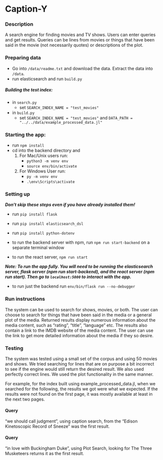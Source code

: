 # Caption-Y

### Description
A search engine for finding movies and TV shows. Users can enter queries and get results. Queries can be lines from movies or things that have been said in the movie (not necessarily quotes) or descriptions of the plot. 

### Preparing data
- Go into ```/data/readme.txt``` and download the data. Extract the data into ```/data```.
- run elasticsearch and run ```build.py```

##### Building the test index:
- in ```search.py``` 
    - set ```SEARCH_INDEX_NAME = "test_movies" ```
- in ```build.py```
    - set ```SEARCH_INDEX_NAME = "test_movies"``` and ```DATA_PATH = "../../data/example_processed_data.jl"```

### Starting the app:
- run ```npm install```
- cd into the backend directory and
  1.  For Mac/Unix users run:
        - ```python3 -m venv env```
        - ```source env/bin/activate```
  2. For Windows User run:
        - ```py -m venv env```
        - ```.\env\Scripts\activate```

### Setting up
***Don't skip these steps even if you have already installed them!***
- run ```pip install flask```
- run ```pip install elasticsearch_dsl```
- run ```pip install python-dotenv```

- to run the backend server with npm, run ```npm run start-backend``` on a separate terminal window
- to run the react server, ```npm run start```  

***Note: To run the app fully. You will need to be running the elasticsearch server, flask server (npm run start-backend), and the react server (npm run start). Then go to ```localhost:5000``` to interact with the app.***

- to run just the backend run ```env/bin/flask run --no-debugger```

### Run instructions

The system can be used to search for shows, movies, or both. The user can choose to search for things that have been said in the media or a general plot of the media. Returned results display 
numerous information about the media content, such as “rating”, “title”, “language” etc. The results also contain a link to the IMDB website of the media content. The user can use the link to get more detailed information about the media if they so desire. 


### Testing

The system was tested using a small set of the corpus and using 50 movies and shows. We tried searching for lines that are on purpose a bit incorrect to see if the engine would still return the desired result. We also used perfectly correct lines. We used the plot functionality in the same manner. 

For example, for the index built using example_processed_data.jl,  when we searched for the following, the results we got were what we expected. If the results were not found on the first page, it was mostly available at least in the next two pages. 

#### Query 
“we should call judgment”, using caption search, from the “Edison Kinetoscopic Record of Sneeze” was the first result.

#### Query
“in love with Buckingham Duke”, using Plot Search, looking for The Three Musketeers returns it as the first result.
